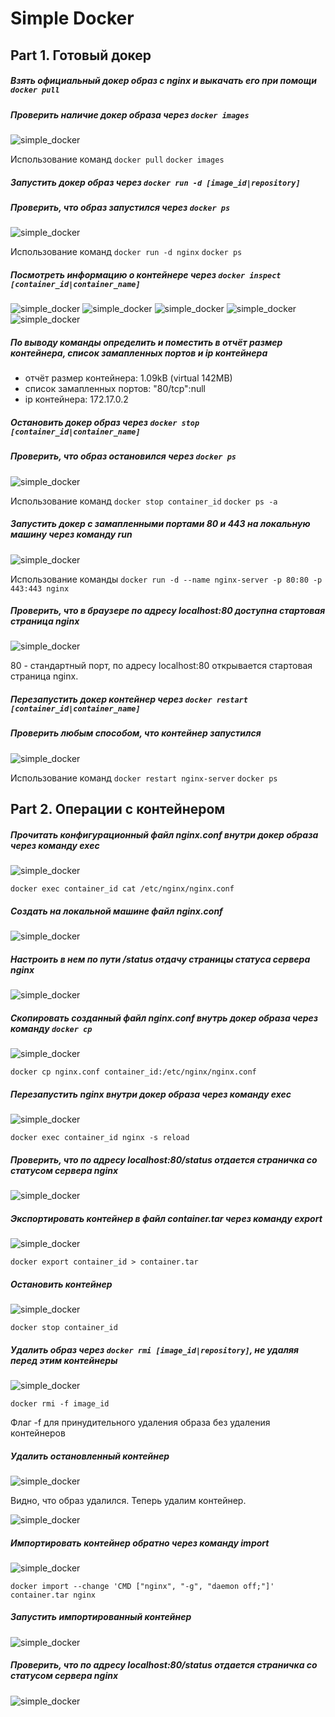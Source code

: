 # Simple Docker

## Part 1. Готовый докер

##### Взять официальный докер образ с **nginx** и выкачать его при помощи `docker pull`
##### Проверить наличие докер образа через `docker images`

![simple_docker](images/11.png)

Использование команд `docker pull` `docker images`

##### Запустить докер образ через `docker run -d [image_id|repository]`
##### Проверить, что образ запустился через `docker ps`

![simple_docker](images/12.png)

Использование команд `docker run -d nginx` `docker ps`

##### Посмотреть информацию о контейнере через `docker inspect [container_id|container_name]`

![simple_docker](images/13.png)
![simple_docker](images/14.png)
![simple_docker](images/15.png)
![simple_docker](images/16.png)
![simple_docker](images/17.png)

##### По выводу команды определить и поместить в отчёт размер контейнера, список замапленных портов и ip контейнера

- отчёт размер контейнера: 1.09kB (virtual 142MB)
- список замапленных портов: "80/tcp":null
- ip контейнера: 172.17.0.2

##### Остановить докер образ через `docker stop [container_id|container_name]`
##### Проверить, что образ остановился через `docker ps`

![simple_docker](images/18.png)

Использование команд `docker stop container_id` `docker ps -a`

##### Запустить докер с замапленными портами 80 и 443 на локальную машину через команду *run*

![simple_docker](images/19.png)

Использование команды `docker run -d --name nginx-server -p 80:80 -p 443:443 nginx`

##### Проверить, что в браузере по адресу *localhost:80* доступна стартовая страница **nginx**

![simple_docker](images/111.png)

80 - стандартный порт, по адресу localhost:80 открывается стартовая страница nginx.

##### Перезапустить докер контейнер через `docker restart [container_id|container_name]`
##### Проверить любым способом, что контейнер запустился

![simple_docker](images/110.png)

Использование команд `docker restart nginx-server` `docker ps`

## Part 2. Операции с контейнером

##### Прочитать конфигурационный файл *nginx.conf* внутри докер образа через команду *exec*

![simple_docker](images/21.png)

`docker exec container_id cat /etc/nginx/nginx.conf`

##### Создать на локальной машине файл *nginx.conf*

![simple_docker](images/22.png)

##### Настроить в нем по пути */status* отдачу страницы статуса сервера **nginx**

![simple_docker](images/23.png)

##### Скопировать созданный файл *nginx.conf* внутрь докер образа через команду `docker cp`

![simple_docker](images/24.png)

`docker cp nginx.conf container_id:/etc/nginx/nginx.conf`

##### Перезапустить **nginx** внутри докер образа через команду *exec*

![simple_docker](images/25.png)

`docker exec container_id nginx -s reload`

##### Проверить, что по адресу *localhost:80/status* отдается страничка со статусом сервера **nginx**

![simple_docker](images/26.png)

##### Экспортировать контейнер в файл *container.tar* через команду *export*

![simple_docker](images/27.png)

`docker export container_id > container.tar`

##### Остановить контейнер

![simple_docker](images/28.png)

`docker stop container_id`

##### Удалить образ через `docker rmi [image_id|repository]`, не удаляя перед этим контейнеры

![simple_docker](images/29.png)

`docker rmi -f image_id`

Флаг -f для принудительного удаления образа без удаления контейнеров

##### Удалить остановленный контейнер

![simple_docker](images/210.png)

Видно, что образ удалился. Теперь удалим контейнер.

![simple_docker](images/2101.png)

##### Импортировать контейнер обратно через команду *import*

![simple_docker](images/211.png)

`docker import --change 'CMD ["nginx", "-g", "daemon off;"]' container.tar nginx`

##### Запустить импортированный контейнер

![simple_docker](images/212.png)


##### Проверить, что по адресу *localhost:80/status* отдается страничка со статусом сервера **nginx**

![simple_docker](images/213.png)
